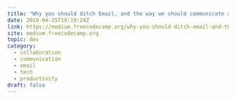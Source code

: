 ```yaml
---
title: "Why you should ditch Email, and the way we should communicate at work"
date: 2019-04-25T19:19:24Z
link: https://medium.freecodecamp.org/why-you-should-ditch-email-and-the-way-we-should-communicate-at-work-afd5d02652ce?source=rss----336d898217ee---4
site: medium.freecodecamp.org
topic: dev
category:
  - collaboration
  - communication
  - email
  - tech
  - productivity
draft: false
---
```

